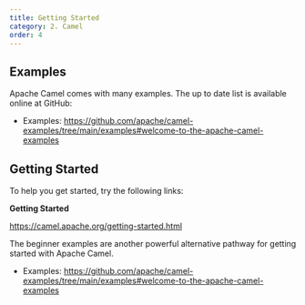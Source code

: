 ```yaml
---
title: Getting Started
category: 2. Camel
order: 4
---
```


## Examples

Apache Camel comes with many examples.
The up to date list is available online at GitHub:

* Examples: <https://github.com/apache/camel-examples/tree/main/examples#welcome-to-the-apache-camel-examples>

## Getting Started

To help you get started, try the following links:

**Getting Started**

<https://camel.apache.org/getting-started.html>

The beginner examples are another powerful alternative pathway for getting started with Apache Camel.

* Examples: <https://github.com/apache/camel-examples/tree/main/examples#welcome-to-the-apache-camel-examples>